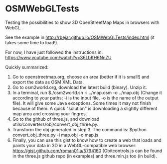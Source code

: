 # OSMWebGLTests

Testing the possibilities to show 3D OpenStreetMap Maps in browsers with WebGL.

See the example in <http://rbejar.github.io/OSMWebGLTests/index.html> (it takes some time to load!).

For now, I have just followed the instructions in:
<https://www.youtube.com/watch?v=S6LbKH6NnZU>

Quickly summarized:
1. Go to openstreetmap.org, choose an area (better if it is small!) and export the data as OSM XML Data.
2. Go to osm2world.org, download the latest build (binary). Unzip it.
3. In a terminal, run $./osm2world.sh -i ../map.osm -o ../map.obj (Change it according to your paths; -i is the input file, -o is the name of the output file). It will give some Java exceptions. Some times it may not finish because of them. A quick "solution" is downloading a slightly different map area and crossing your fingres.
4. Go to the github of three.js, and download utils/converters/obj/convert_obj_three.py.
5. Transform the obj generated in step 3. The command is: $python convert_obj_three.py -i map.obj -o map.js
6. Finally, you can use this gist to know how to create a web that loads and paints your data in 3D in a WebGL-compatible web browser: <https://gist.github.com/roman01la/5794160> (Obitcontrols.js can be found in the three.js github repo (in examples) and three.min.js too (in build). 